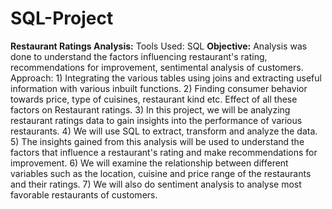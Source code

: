 # SQL-Project
**Restaurant Ratings Analysis:**
 Tools Used: SQL 
**Objective:** Analysis was done to understand the factors influencing restaurant's rating, recommendations for improvement, sentimental analysis of customers.
 Approach: 1) Integrating the various tables using joins and extracting useful information with various inbuilt functions.
           2) Finding consumer behavior towards price, type of cuisines, restaurant kind etc. Effect of all these factors on Restaurant ratings.
           3) In this project, we will be analyzing restaurant ratings data to gain insights into the performance of various restaurants.
           4) We will use SQL to extract, transform and analyze the data.
           5) The insights gained from this analysis will be used to understand the factors that influence a restaurant's rating and make recommendations for improvement.
           6) We will examine the relationship between different variables such as the location, cuisine and price range of the restaurants and their ratings.
           7) We will also do sentiment analysis to analyse most favorable restaurants of customers.
